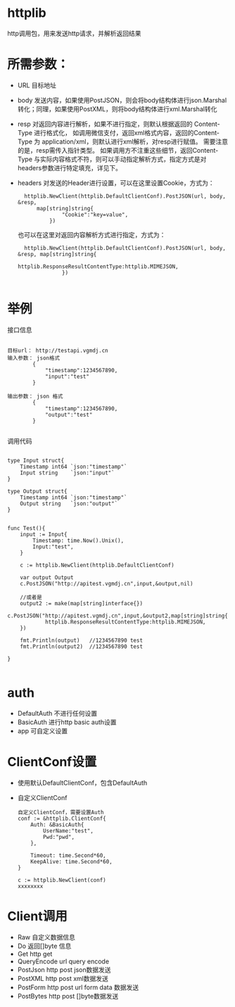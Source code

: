 # httplib
http调用包，用来发送http请求，并解析返回结果

# 所需参数：
- URL
  目标地址

- body
  发送内容，如果使用PostJSON，则会将body结构体进行json.Marshal转化；同理，如果使用PostXML，则将body结构体进行xml.Marshal转化

- resp
  对返回内容进行解析，如果不进行指定，则默认根据返回的 Content-Type 进行格式化，
  如调用微信支付，返回xml格式内容，返回的Content-Type 为 application/xml，则默认进行xml解析，对resp进行赋值。
  需要注意的是，resp需传入指针类型。
  如果调用方不注重这些细节，返回Content-Type 与实际内容格式不符，则可以手动指定解析方式，指定方式是对headers参数进行特定填充，详见下。

- headers
  对发送的Header进行设置，可以在这里设置Cookie，方式为：

  ```
    httplib.NewClient(httplib.DefaultClientConf).PostJSON(url, body, &resp,
     	map[string]string{
                "Cookie":"key=value",
            })

  ```
  也可以在这里对返回内容解析方式进行指定，方式为：

  ```
    httplib.NewClient(httplib.DefaultClientConf).PostJSON(url, body, &resp, map[string]string{
                   httplib.ResponseResultContentType:httplib.MIMEJSON,
                })


  ```

# 举例
接口信息

```

目标url： http://testapi.vgmdj.cn
输入参数： json格式
        {
            "timestamp":1234567890,
            "input":"test"
        }

输出参数： json 格式
        {
            "timestamp":1234567890,
            "output":"test"
        }


```

调用代码

```

type Input struct{
    Timestamp int64 `json:"timestamp"`
    Input string    `json:"input"`
}

type Output struct{
    Timestamp int64 `json:"timestamp"`
    Output string   `json:"output"`
}


func Test(){
    input := Input{
        Timestamp: time.Now().Unix(),
        Input:"test",
    }
	
	c := httplib.NewClient(httplib.DefaultClientConf)

    var output Output
    c.PostJSON("http://apitest.vgmdj.cn",input,&output,nil)

    //或者是
    output2 := make(map[string]interface{})
    c.PostJSON("http://apitest.vgmdj.cn",input,&output2,map[string]string{
            httplib.ResponseResultContentType:httplib.MIMEJSON,
    })

    fmt.Println(output)   //1234567890 test
    fmt.Println(output2)  //1234567890 test

}


```

# auth
- DefaultAuth 不进行任何设置
- BasicAuth 进行http basic auth设置
- app 可自定义设置

# ClientConf设置
- 使用默认DefaultClientConf，包含DefaultAuth
- 自定义ClientConf

	```
	自定义ClientConf，需要设置Auth
	conf := &httplib.ClientConf{
		Auth: &BasicAuth{
			UserName:"test",
			Pwd:"pwd",
		},
		
		Timeout: time.Second*60,
		KeepAlive: time.Second*60,
	}
	
	c := httplib.NewClient(conf)
	xxxxxxxx
	
	```

# Client调用
- Raw 自定义数据信息
- Do 返回[]byte 信息
- Get http get
- QueryEncode url query encode
- PostJson http post json数据发送
- PostXML  http post xml数据发送
- PostForm http post url form data 数据发送
- PostBytes http post []byte数据发送